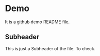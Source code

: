 # Demo

It is a github demo README file.

## Subheader

This is just a Subheader of the file.
To check.
